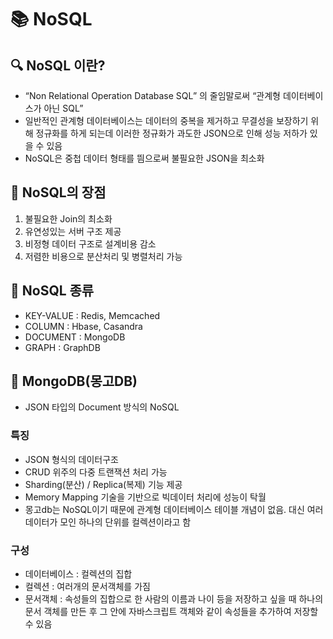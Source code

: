 # 📚 NoSQL

## 🔍 NoSQL 이란?
- “Non Relational Operation Database SQL” 의 줄임말로써 “관계형 데이터베이스가 아닌 SQL”
- 일반적인 관계형 데이터베이스는 데이터의 중복을 제거하고 무결성을 보장하기 위해 정규화를 하게 되는데 이러한 정규화가 과도한 JSON으로 인해 성능 저하가 있을 수 있음
- NoSQL은 중첩 데이터 형태를 띔으로써 불필요한 JSON을 최소화

## 📕 NoSQL의 장점
1. 불필요한 Join의 최소화
1. 유연성있는 서버 구조 제공
1. 비정형 데이터 구조로 설계비용 감소
1. 저렴한 비용으로 분산처리 및 병렬처리 가능

## 📕 NoSQL 종류
- KEY-VALUE : Redis, Memcached
- COLUMN : Hbase, Casandra
- DOCUMENT : MongoDB
- GRAPH : GraphDB

## 📕 MongoDB(몽고DB)
- JSON 타입의 Document 방식의 NoSQL
### 특징
- JSON 형식의 데이터구조
- CRUD 위주의 다중 트랜잭션 처리 가능
- Sharding(분산) / Replica(복제) 기능 제공
- Memory Mapping 기술을 기반으로 빅데이터 처리에 성능이 탁월
- 몽고db는 NoSQL이기 때문에 관계형 데이터베이스 테이블 개념이 없음. 대신 여러 데이터가 모인 하나의 단위를 컬렉션이라고 함

### 구성
- 데이터베이스 : 컬렉션의 집합
- 컬렉션 : 여러개의 문서객체를 가짐
- 문서객체 : 속성들의 집합으로 한 사람의 이름과 나이 등을 저장하고 싶을 때 하나의 문서 객체를 만든 후 그 안에 자바스크립트 객체와 같이 속성들을 추가하여 저장할 수 있음